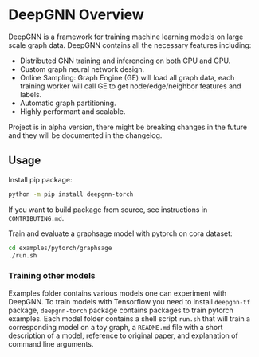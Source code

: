 # DeepGNN Overview

DeepGNN is a framework for training machine learning models on large scale graph data. DeepGNN contains all the necessary features including:

* Distributed GNN training and inferencing on both CPU and GPU.
* Custom graph neural network design.
* Online Sampling: Graph Engine (GE) will load all graph data, each training worker will call GE to get node/edge/neighbor features and labels.
* Automatic graph partitioning.
* Highly performant and scalable.

Project is in alpha version, there might be breaking changes in the future and they will be documented in the changelog.

## Usage

Install pip package:
```bash
python -m pip install deepgnn-torch
```
If you want to build package from source, see instructions in `CONTRIBUTING.md`.

Train and evaluate a graphsage model with pytorch on cora dataset:
```bash
cd examples/pytorch/graphsage
./run.sh
```

### Training other models

Examples folder contains various models one can experiment with DeepGNN. To train models with Tensorflow you need to install `deepgnn-tf` package, `deepgnn-torch` package contains packages to train pytorch examples. Each model folder contains a shell script `run.sh` that will train a corresponding model on a toy graph, a `README.md` file with a short description of a model, reference to original paper, and explanation of command line arguments.
